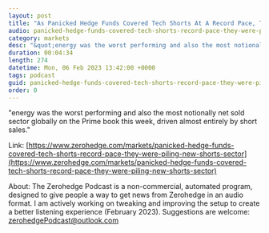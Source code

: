 ```yaml
---
layout: post
title: "As Panicked Hedge Funds Covered Tech Shorts At A Record Pace, They Were Piling New Shorts In This Sector"
audio: panicked-hedge-funds-covered-tech-shorts-record-pace-they-were-piling-new-shorts-sector-0
category: markets
desc: "&quot;energy was the worst performing and also the most notionally net sold sector globally on the Prime book this week, driven almost entirely by short sales.&quot;"
duration: 00:04:34
length: 274
datetime: Mon, 06 Feb 2023 13:42:00 +0000
tags: podcast
guid: panicked-hedge-funds-covered-tech-shorts-record-pace-they-were-piling-new-shorts-sector-0
order: 0
---
```

&quot;energy was the worst performing and also the most notionally net sold sector globally on the Prime book this week, driven almost entirely by short sales.&quot;

Link: [https://www.zerohedge.com/markets/panicked-hedge-funds-covered-tech-shorts-record-pace-they-were-piling-new-shorts-sector](https://www.zerohedge.com/markets/panicked-hedge-funds-covered-tech-shorts-record-pace-they-were-piling-new-shorts-sector)

About: The Zerohedge Podcast is a non-commercial, automated program, designed to give people a way to get news from Zerohedge in an audio format.  I am actively working on tweaking and improving the setup to create a better listening experience (February 2023).  Suggestions are welcome: [zerohedgePodcast@outlook.com](mailto:zerohedgePodcast@outlook.com)
